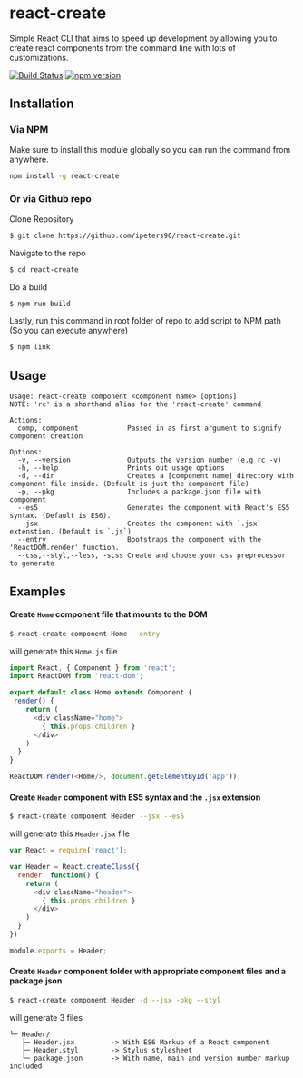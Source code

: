 # react-create
Simple React CLI that aims to speed up development by allowing you to create react components from the command line with lots of customizations.

[![Build Status](https://travis-ci.org/ipeters90/react-create.svg?branch=master)](https://travis-ci.org/ipeters90/react-create) [![npm version](https://badge.fury.io/js/react-create.svg)](https://badge.fury.io/js/react-create)
## Installation
### Via NPM
Make sure to install this module globally so you can run the command from anywhere.
```bash
npm install -g react-create
```
### Or via Github repo
Clone Repository
```bash
$ git clone https://github.com/ipeters90/react-create.git
```
Navigate to the repo
```bash
$ cd react-create
```
Do a build
```bash
$ npm run build
```
Lastly, run this command in root folder of repo to add script to NPM path (So you can execute anywhere)
```bash
$ npm link
```

## Usage

    Usage: react-create component <component name> [options]
    NOTE: 'rc' is a shorthand alias for the 'react-create' command

    Actions:
      comp, component            Passed in as first argument to signify component creation

    Options:
      -v, --version              Outputs the version number (e.g rc -v)
      -h, --help                 Prints out usage options
      -d, --dir                  Creates a [component name] directory with component file inside. (Default is just the component file)
      -p, --pkg                  Includes a package.json file with component
      --es5                      Generates the component with React's ES5 syntax. (Default is ES6).
      --jsx                      Creates the component with `.jsx` extenstion. (Default is `.js`)
      --entry                    Bootstraps the component with the 'ReactDOM.render' function.
      --css,--styl,--less, -scss Create and choose your css preprocessor to generate
      
## Examples
#### Create `Home` component file that mounts to the DOM
```bash
$ react-create component Home --entry
```
will generate this `Home.js` file
```js
import React, { Component } from 'react';
import ReactDOM from 'react-dom';

export default class Home extends Component {
 render() {
    return (
      <div className="home">
        { this.props.children }
      </div>
    )
  }
}

ReactDOM.render(<Home/>, document.getElementById('app'));
```

#### Create `Header` component with ES5 syntax and the `.jsx` extension
```bash
$ react-create component Header --jsx --es5
```
will generate this `Header.jsx` file
```js
var React = require('react');

var Header = React.createClass({
  render: function() {
    return (
      <div className="header">
        { this.props.children }
      </div>
    )
  }
})

module.exports = Header;
```

#### Create `Header` component folder with appropriate component files and a package.json 
```bash
$ react-create component Header -d --jsx -pkg --styl
```
will generate 3 files

```
└─ Header/
   ├─ Header.jsx         -> With ES6 Markup of a React component
   ├─ Header.styl        -> Stylus stylesheet
   └─ package.json       -> With name, main and version number markup included
```
